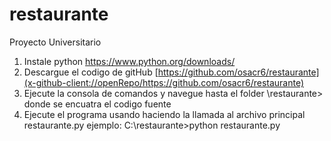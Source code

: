 # restaurante
Proyecto Universitario

1. Instale python https://www.python.org/downloads/
2. Descargue el codigo de gitHub [https://github.com/osacr6/restaurante](x-github-client://openRepo/https://github.com/osacr6/restaurante)
3. Ejecute la consola de comandos y navegue hasta el folder \restaurante> donde se encuatra el codigo fuente
4. Ejecute el programa usando haciendo la llamada al archivo principal restaurante.py ejemplo: C:\restaurante>python restaurante.py
